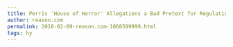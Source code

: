 ```yaml
---
title: Perris 'House of Horror' Allegations a Bad Pretext for Regulating Homeschooling: New at Reason
author: reason.com
permalink: 2018-02-09-reason.com-1068599999.html
tags: hy
---
```


